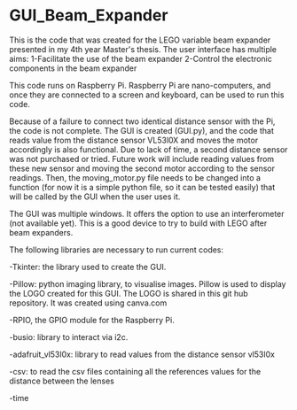 # GUI_Beam_Expander
This is the code that was created for the LEGO variable beam expander presented in my 4th year Master's thesis. The user interface has multiple aims:
1-Facilitate the use of the beam expander
2-Control the electronic components in the beam expander

This code runs on Raspberry Pi. Raspberry Pi are nano-computers, and once they are connected to a screen and keyboard, can be used to run this code. 


Because of a failure to connect two identical distance sensor with the Pi, the code is not complete. The GUI is created (GUI.py), and the code that reads value from the distance sensor VL53l0X and moves the motor accordingly is also functional. Due to lack of time, a second distance sensor was not purchased or tried.  Future work will include reading values from these new sensor and moving the second motor according to the sensor readings. Then, the moving_motor.py file needs to be changed into a function (for now it is a simple python file, so it can be tested easily) that will be called by the GUI when the user uses it.

The GUI was multiple windows. It offers the option to use an interferometer (not available yet). This is a good device to try to build with LEGO after beam expanders.

The following libraries are necessary to run current codes:

-Tkinter: the library used to create the GUI.

-Pillow: python imaging library, to visualise images. Pillow is used to display the LOGO created for this GUI. The LOGO is shared in this git hub repository. It was created using canva.com

-RPIO, the GPIO module for the Raspberry Pi.

-busio: library to interact via i2c.

-adafruit_vl53l0x: library to read values from the distance sensor vl53l0x

-csv: to read the csv files containing all the references values for the distance between the lenses

-time




